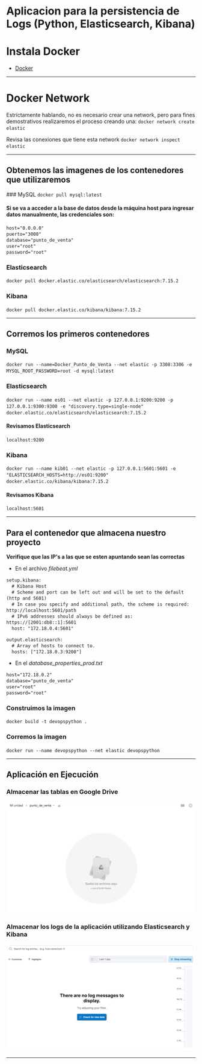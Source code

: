 # Aplicacion para la persistencia de Logs (Python, Elasticsearch, Kibana)

# Instala Docker

- [Docker](https://www.docker.com/)

---

# Docker Network
Estríctamente hablando, no es necesario crear una network, pero para fines demostrativos 
realizaremos el proceso creando una: 
`docker network create elastic`

Revisa las conexiones que tiene esta network
`docker network inspect elastic`

---

## Obtenemos las imagenes de los contenedores que utilizaremos
### MySQL
`docker pull mysql:latest`
#### Si se va a acceder a la base de datos desde la máquina host para ingresar datos manualmente, las credenciales son:
```
host="0.0.0.0"
puerto="3008"
database="punto_de_venta"
user="root"
password="root"
```

### Elasticsearch
`docker pull docker.elastic.co/elasticsearch/elasticsearch:7.15.2`

### Kibana
`docker pull docker.elastic.co/kibana/kibana:7.15.2`

---

## Corremos los primeros contenedores
### MySQL
`docker run --name=Docker_Punto_de_Venta --net elastic -p 3308:3306 -e MYSQL_ROOT_PASSWORD=root -d mysql:latest`

### Elasticsearch
`docker run --name es01 --net elastic -p 127.0.0.1:9200:9200 -p 127.0.0.1:9300:9300 -e "discovery.type=single-node" docker.elastic.co/elasticsearch/elasticsearch:7.15.2`
#### Revisamos Elasticsearch
`localhost:9200`

### Kibana
`docker run --name kib01 --net elastic -p 127.0.0.1:5601:5601 -e "ELASTICSEARCH_HOSTS=http://es01:9200" docker.elastic.co/kibana/kibana:7.15.2`
#### Revisamos Kibana
`localhost:5601`

---

## Para el contenedor que almacena nuestro proyecto

**Verifique que las IP's a las que se esten apuntando sean las correctas**

- En el archivo *filebeat.yml*
```
setup.kibana:
  # Kibana Host
  # Scheme and port can be left out and will be set to the default (http and 5601)
  # In case you specify and additional path, the scheme is required: http://localhost:5601/path
  # IPv6 addresses should always be defined as: https://[2001:db8::1]:5601
  host: "172.18.0.4:5601"
``` 

```
output.elasticsearch:
  # Array of hosts to connect to.
  hosts: ["172.18.0.3:9200"]
``` 
- En el *database_properties_prod.txt*
``` 
host="172.18.0.2"
database="punto_de_venta"
user="root"
password="root"
``` 

### Construimos la imagen
`docker build -t devopspython .`

### Corremos la imagen
`docker run --name devopspython --net elastic devopspython`

---

## Aplicación en Ejecución

### Almacenar las tablas en Google Drive

![Almacenado de las tablas en Google Drive](/README/demo_tablas_google_drive.gif)

### Almacenar los logs de la aplicación utilizando Elasticsearch y Kibana

![Almacenado de las tablas en Google Drive](README/demo_kibana_elasticsearch.gif)

---

